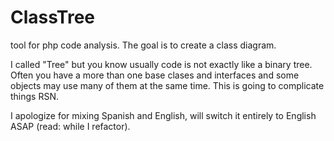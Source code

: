 # ClassTree

tool for php code analysis. The goal is to create a class diagram.

I called "Tree" but you know usually code is not exactly like a binary tree. Often you have a more than one base clases and interfaces and some objects may use many of them at the same time. This is going to complicate things RSN.

I apologize for mixing Spanish and English, will switch it entirely to English ASAP (read: while I refactor).

 